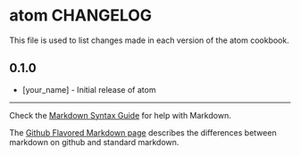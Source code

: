 atom CHANGELOG
==============

This file is used to list changes made in each version of the atom cookbook.

0.1.0
-----
- [your_name] - Initial release of atom

- - -
Check the [Markdown Syntax Guide](http://daringfireball.net/projects/markdown/syntax) for help with Markdown.

The [Github Flavored Markdown page](http://github.github.com/github-flavored-markdown/) describes the differences between markdown on github and standard markdown.
